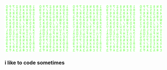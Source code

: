 ![Matrix SVG](https://raw.githubusercontent.com/lucaszcai/lucaszcai/master/matrix.svg)
### i like to code sometimes

<!--
![alt text](https://media.giphy.com/media/jluE44PLcQSli/giphy.gif)
![alt text](https://media.giphy.com/media/39GAXpLVKvYRO/giphy.gif)
![alt text](https://media.giphy.com/media/qgkrtsDy4MhLq/giphy.gif)
![alt text](https://media.giphy.com/media/slVWEctHZKvWU/giphy.gif)
-->
